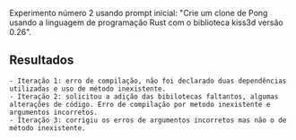 
Experimento número 2 usando prompt inicial: "Crie um clone de Pong usando a linguagem de programação Rust com o biblioteca kiss3d versão 0.26".

## Resultados

    - Iteração 1: erro de compilação, não foi declarado duas dependências utilizadas e uso de método inexistente.
    - Iteração 2: solicitou a adição das bibilotecas faltantos, algumas alterações de código. Erro de compilação por metodo inexistente e argumentos incorretos.
    - Iteração 3: corrigiu os erros de argumentos incorretos mas não o de método inexistente.

